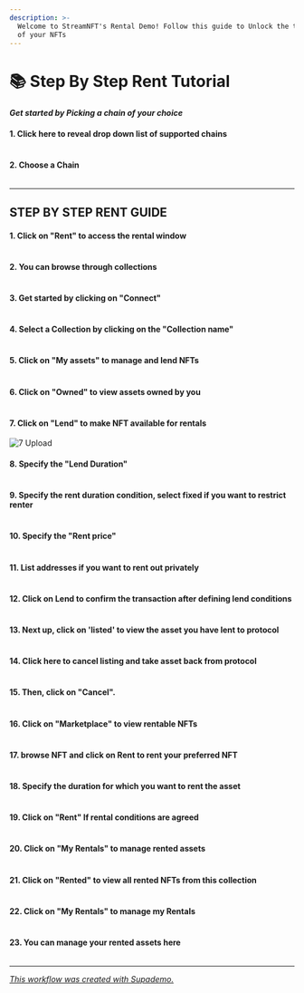 ```yaml
---
description: >-
  Welcome to StreamNFT's Rental Demo! Follow this guide to Unlock the true power
  of your NFTs
---
```


# 📚 Step By Step Rent Tutorial

#### _Get started by Picking a chain of your choice_

#### 1. Click here to reveal drop down list of supported chains

<figure><img src="https://d16ev9qffqt5qm.cloudfront.net/?s3_key=clk6wvkynlpldzgx6266esdyw/z7hvGIDRQXYna3dbkF.png&#x26;x=1692&#x26;y=71&#x26;fill=318630&#x26;color=318630" alt=""><figcaption></figcaption></figure>

#### 2. Choose a Chain

<figure><img src="https://d16ev9qffqt5qm.cloudfront.net/?s3_key=clk6wvkynlpldzgx6266esdyw/H8bQko_IITNEAnfihR.png&#x26;x=1556&#x26;y=296&#x26;fill=318630&#x26;color=318630" alt=""><figcaption></figcaption></figure>

***

## STEP BY STEP RENT GUIDE

#### 1. Click on "Rent" to access the rental window

<figure><img src="https://d16ev9qffqt5qm.cloudfront.net/?s3_key=clk6wvkynlpldzgx6266esdyw/3JeyqxTO1JEll91Pvk.png&#x26;x=308&#x26;y=113&#x26;fill=16812f&#x26;color=16812f" alt=""><figcaption></figcaption></figure>

#### 2. You can browse through collections

<figure><img src="https://d16ev9qffqt5qm.cloudfront.net/?s3_key=clk6wvkynlpldzgx6266esdyw/US6aAV9Fy1uk235akl.png&#x26;x=1793&#x26;y=251&#x26;fill=16812f&#x26;color=16812f" alt=""><figcaption></figcaption></figure>

#### 3. Get started by clicking on "Connect"

<figure><img src="https://d16ev9qffqt5qm.cloudfront.net/?s3_key=clk6wvkynlpldzgx6266esdyw/2CopbRiUSjIYZFtde7.png&#x26;x=1815&#x26;y=106&#x26;fill=16812f&#x26;color=16812f" alt=""><figcaption></figcaption></figure>

#### 4. Select a Collection by clicking on the "Collection name"

<figure><img src="https://d16ev9qffqt5qm.cloudfront.net/?s3_key=clk6wvkynlpldzgx6266esdyw/v7ziMqcxRLsOsQAZcT.png&#x26;x=411&#x26;y=400&#x26;fill=16812f&#x26;color=16812f" alt=""><figcaption></figcaption></figure>

#### 5. Click on "My assets" to manage and lend NFTs

<figure><img src="https://d16ev9qffqt5qm.cloudfront.net/?s3_key=clk6wvkynlpldzgx6266esdyw/S1NrdqyaznSeseeeKL.png&#x26;x=772&#x26;y=189&#x26;fill=16812f&#x26;color=16812f" alt=""><figcaption></figcaption></figure>

#### 6. Click on "Owned" to view assets owned by you

<figure><img src="https://d16ev9qffqt5qm.cloudfront.net/?s3_key=clk6wvkynlpldzgx6266esdyw/ljrcFfq7lIpIawUZcw.png&#x26;x=788&#x26;y=382&#x26;fill=16812f&#x26;color=16812f" alt=""><figcaption></figcaption></figure>

#### 7. Click on "Lend" to make NFT available for rentals

![7 Upload](https://d16ev9qffqt5qm.cloudfront.net/?s3\_key=clk6wvkynlpldzgx6266esdyw/ljrcFfq7lIpIawUZcw.png\&x=356\&y=705\&fill=16812f\&color=16812f)

#### 8. Specify the "Lend Duration"

<figure><img src="https://d16ev9qffqt5qm.cloudfront.net/?s3_key=clk6wvkynlpldzgx6266esdyw/-MXUuGSGRzEW7M74sY.png&#x26;x=994&#x26;y=356&#x26;fill=16812f&#x26;color=16812f" alt=""><figcaption></figcaption></figure>

#### 9. Specify the rent duration condition, select fixed if you want to restrict renter

<figure><img src="https://d16ev9qffqt5qm.cloudfront.net/?s3_key=clk6wvkynlpldzgx6266esdyw/bs-7TeF6Wt6h-zOKI7.png&#x26;x=994&#x26;y=503&#x26;fill=16812f&#x26;color=16812f" alt=""><figcaption></figcaption></figure>

#### 10. Specify the "Rent price"

<figure><img src="https://d16ev9qffqt5qm.cloudfront.net/?s3_key=clk6wvkynlpldzgx6266esdyw/6FVNicz3WjSHR_SBw9.png&#x26;x=1005&#x26;y=603&#x26;fill=16812f&#x26;color=16812f" alt=""><figcaption></figcaption></figure>

#### 11. List addresses if you want to rent out privately

<figure><img src="https://d16ev9qffqt5qm.cloudfront.net/?s3_key=clk6wvkynlpldzgx6266esdyw/ikucxLQTNagbAVbK1v.png&#x26;x=1033&#x26;y=676&#x26;fill=16812f&#x26;color=16812f" alt=""><figcaption></figcaption></figure>

#### 12. Click on Lend to confirm the transaction after defining lend conditions

<figure><img src="https://d16ev9qffqt5qm.cloudfront.net/?s3_key=clk6wvkynlpldzgx6266esdyw/q9SzrCGForJzzEVStT.png&#x26;x=1431&#x26;y=799&#x26;fill=16812f&#x26;color=16812f" alt=""><figcaption></figcaption></figure>

#### 13. Next up, click on 'listed' to view the asset you have lent to protocol

<figure><img src="https://d16ev9qffqt5qm.cloudfront.net/?s3_key=clk6wvkynlpldzgx6266esdyw/Yr0_usxQsi08w1EQf4.png&#x26;x=1022&#x26;y=416&#x26;fill=16812f&#x26;color=16812f" alt=""><figcaption></figcaption></figure>

#### 14. Click here to cancel listing and take asset back from protocol

<figure><img src="https://d16ev9qffqt5qm.cloudfront.net/?s3_key=clk6wvkynlpldzgx6266esdyw/xnyC561q1z_BKljgQO.png&#x26;x=1155&#x26;y=731&#x26;fill=16812f&#x26;color=16812f" alt=""><figcaption></figcaption></figure>

#### 15. Then, click on "Cancel".

<figure><img src="https://d16ev9qffqt5qm.cloudfront.net/?s3_key=clk6wvkynlpldzgx6266esdyw/U2eSDZgRWY5BSc6Zme.png&#x26;x=1415&#x26;y=830&#x26;fill=16812f&#x26;color=16812f" alt=""><figcaption></figcaption></figure>

#### 16. Click on "Marketplace" to view rentable NFTs

<figure><img src="https://d16ev9qffqt5qm.cloudfront.net/?s3_key=clk6wvkynlpldzgx6266esdyw/MFWJmYSEpRI0uWG5p4.png&#x26;x=988&#x26;y=135&#x26;fill=16812f&#x26;color=16812f" alt=""><figcaption></figcaption></figure>

#### 17. browse NFT and click on Rent to rent your preferred NFT

<figure><img src="https://d16ev9qffqt5qm.cloudfront.net/?s3_key=clk6wvkynlpldzgx6266esdyw/fH1fmapWj_o6vPasxc.png&#x26;x=915&#x26;y=659&#x26;fill=16812f&#x26;color=16812f" alt=""><figcaption></figcaption></figure>

#### 18. Specify the duration for which you want to rent the asset

<figure><img src="https://d16ev9qffqt5qm.cloudfront.net/?s3_key=clk6wvkynlpldzgx6266esdyw/a1IuYqiRnUAw8Z-wa4.png&#x26;x=935&#x26;y=533&#x26;fill=16812f&#x26;color=16812f" alt=""><figcaption></figcaption></figure>

#### 19. Click on "Rent" If rental conditions are agreed

<figure><img src="https://d16ev9qffqt5qm.cloudfront.net/?s3_key=clk6wvkynlpldzgx6266esdyw/6NjDPVxzASlYS03ONM.png&#x26;x=1409&#x26;y=807&#x26;fill=16812f&#x26;color=16812f" alt=""><figcaption></figcaption></figure>

#### 20. Click on "My Rentals" to manage rented assets

<figure><img src="https://d16ev9qffqt5qm.cloudfront.net/?s3_key=clk6wvkynlpldzgx6266esdyw/14_M7OJsXs3kj_u9PW.png&#x26;x=1145&#x26;y=167&#x26;fill=16812f&#x26;color=16812f" alt=""><figcaption></figcaption></figure>

#### 21. Click on "Rented" to view all rented NFTs from this collection

<figure><img src="https://d16ev9qffqt5qm.cloudfront.net/?s3_key=clk6wvkynlpldzgx6266esdyw/DUKXfrxri20blsOXAA.png&#x26;x=944&#x26;y=441&#x26;fill=16812f&#x26;color=16812f" alt=""><figcaption></figcaption></figure>

#### 22. Click on "My Rentals" to manage my Rentals

<figure><img src="https://d16ev9qffqt5qm.cloudfront.net/?s3_key=clk6wvkynlpldzgx6266esdyw/GEMeRIa0ZAHmcQCump.png&#x26;x=1124&#x26;y=166&#x26;fill=16812f&#x26;color=16812f" alt=""><figcaption></figcaption></figure>

#### 23. You can manage your rented assets here

<figure><img src="https://d16ev9qffqt5qm.cloudfront.net/?s3_key=clk6wvkynlpldzgx6266esdyw/niOW5TPvw5IljX2XPu.png&#x26;x=617&#x26;y=598&#x26;fill=16812f&#x26;color=16812f" alt=""><figcaption></figcaption></figure>

***

[_This workflow was created with Supademo._](https://app.supademo.com/demo/clu8hna5r0yjfsisn18lbstwm)
